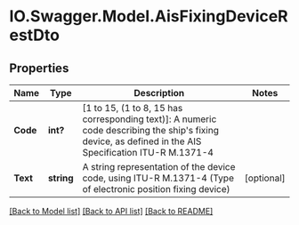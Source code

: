 # IO.Swagger.Model.AisFixingDeviceRestDto
## Properties

Name | Type | Description | Notes
------------ | ------------- | ------------- | -------------
**Code** | **int?** | [1 to 15, (1 to 8, 15 has corresponding text)]: A numeric code  describing the ship&#x27;s fixing device, as defined in the AIS Specification ITU-R M.1371-4 | 
**Text** | **string** | A string representation of the device code, using ITU-R M.1371-4 (Type of electronic position fixing device) | [optional] 

[[Back to Model list]](../README.md#documentation-for-models) [[Back to API list]](../README.md#documentation-for-api-endpoints) [[Back to README]](../README.md)

